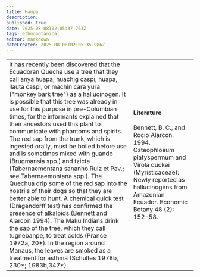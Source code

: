 ```yaml
---
title: Haupa
description: 
published: true
date: 2025-08-08T02:05:37.763Z
tags: ethnobotanical
editor: markdown
dateCreated: 2025-08-08T02:05:35.986Z
---
```


| | |
|---|---|
| It has recently been discovered that the Ecuadoran Quecha use a tree that they call anya huapa, huachig caspi, huapa, llauta caspi, or machin cara yura ("monkey bark tree") as a hallucinogen. It is possible that this tree was already in use for this purpose in pre-Columbian times, for the informants explained that their ancestors used this plant to communicate with phantoms and spirits. The red sap from the trunk, which is ingested orally, must be boiled before use and is sometimes mixed with guando (Brugmansia spp.) and tzicta (Tabernaemontana sananho Ruiz et Pav.; see Tabernaemontana spp.). The Quechua drip some of the red sap into the nostrils of their dogs so that they are better able to hunt. A chemical quick test (Dragendorff test) has confirmed the presence of alkaloids (Bennett and Alarcon 1994). The Maku Indians drink the sap of the tree, which they call tugnebanpe, to treat colds (Prance 1972a, 20*). In the region around Manaus, the leaves are smoked as a treatment for asthma (Schultes 1978b, 230*; 1983b,347*). | **Literature**<br><br>Bennett, B. C., and Rocio Alarcon. 1994. Osteophloeum platyspermum and Virola duckei (Myristicaceae): Newly reported as hallucinogens from Amazonian Ecuador. Economic Botany 48 (2): 152-58. |